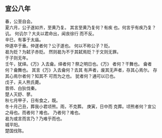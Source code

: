 ## 宣公八年
春，公至自会。  
夏六月，公子遂如齐，至黄乃复。 其言至黄乃复何？有疾
也。何言乎有疾乃复？ 讥。 何讥尔？大夫以君命出，闻丧徐行
而不反。  
辛巳，有事于太庙。  
仲遂卒于垂。仲遂者何？公子遂也。 何以不称公子？贬。  
曷为贬？为弑子赤贬。 然则曷为不于其弑焉贬？于文则无罪。  
于子则无年。  
壬午，犹绎。《万》入去龠。绎者何？祭之明日也。《万》
者何？干舞也。 龠者何？龠舞也。 其言《万》入去龠何？去其
有声者，废其无声者，存其心焉尔。 存其心焉尔者何？知其不
可而为之也。 犹者何？通可以已也。  
戊子，夫人熊氏薨。  
晋师、白狄伐秦。  
楚人灭舒、蓼。  
秋七月甲子，日有食之，既。  
冬十月己丑，葬我小君顷熊。雨，不克葬。 庚寅，日中而
克葬。顷熊者何？宣公之母也。而者何？难也。 乃者何？难也。  
曷为或言而言乃？乃难乎而也。  
城平阳。  
楚国伐陈。  

